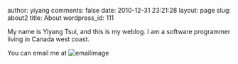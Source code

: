 author: yiyang
comments: false
date: 2010-12-31 23:21:28
layout: page
slug: about2
title: About
wordpress_id: 111


My name is Yiyang Tsui, and this is my weblog. I am a software programmer living in Canada west coast.

You can email me at ![emailimage](|filename|/images/emailimage.png)
